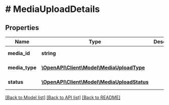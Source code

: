 # # MediaUploadDetails

## Properties

Name | Type | Description | Notes
------------ | ------------- | ------------- | -------------
**media_id** | **string** |  | [optional] [readonly]
**media_type** | [**\OpenAPI\Client\Model\MediaUploadType**](MediaUploadType.md) |  | [optional] [readonly]
**status** | [**\OpenAPI\Client\Model\MediaUploadStatus**](MediaUploadStatus.md) |  | [optional] [readonly]

[[Back to Model list]](../../README.md#models) [[Back to API list]](../../README.md#endpoints) [[Back to README]](../../README.md)
